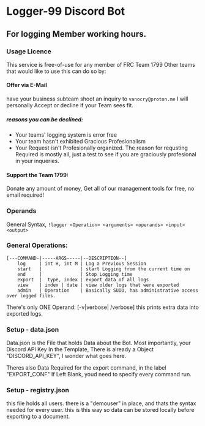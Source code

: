 # Logger-99 Discord Bot
## For logging Member working hours.

### Usage Licence
This service is free-of-use for any member of FRC Team 1799
Other teams that would like to use this can do so by:

#### Offer via E-Mail
have your business subteam shoot an inquiry to `vanocry@proton.me`
I will personally Accept or decline if your Team sees fit.

##### reasons you can be declined:
- Your teams' logging system is error free
- Your team hasn't exhibited Gracious Profesionalism
- Your Request isn't Profesionally organized.
The reason for requsting Required is mostly all, just a test to see if you are graciously profesional in your inqueries.

#### Support the Team 1799:
Donate any amount of money, Get all of our management tools for free, no email required!

### Operands
General Syntax, `!logger <Operation> <arguments> <operands> <input> <output>`

### General Operations:
```
[---COMMAND-|-----ARGS-----|--DESCRIPTION--]
    log     | int H, int M | Log a Previous Session
    start   |              | start Logging from the current time on
    end     |              | Stop Logging time
    export  |  type, index | export data of all logs
    view    | index | date | view older logs that were exported
    admin   | Operation    | Basically SUDO, has administrative access over logged files.
```
There's only ONE Operand: [-v|verbose| /verbose]
this prints extra data into exported logs.

### Setup - data.json
Data.json is the File that holds Data about the Bot. Most importantly, your Discord API Key
In the Template, There is already a Object "DISCORD_API_KEY", I wonder what goes here.

Theres also Data Required for the export command, in the label "EXPORT_CONF"
If Left Blank, youd need to specify every command run.

### Setup - registry.json
this file holds all users.
there is a "demouser" in place, and thats the syntax needed for every user.
this is this way so data can be stored locally before exporting to a document.
